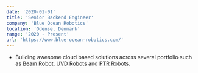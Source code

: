 ```yaml
---
date: '2020-01-01'
title: 'Senior Backend Engineer'
company: 'Blue Ocean Robotics'
location: 'Odense, Denmark'
range: '2020 - Present'
url: 'https://www.blue-ocean-robotics.com/'
---
```


- Building awesome cloud based solutions across several portfolio such as [Beam Robot](https://www.linkedin.com/company/beam-robots-aps/), [UVD Robots](https://www.linkedin.com/company/uvd-robots/) and [PTR Robots](https://www.linkedin.com/company/ptrrobots/).
